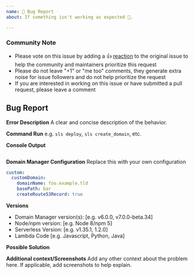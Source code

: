 ```yaml
---
name: 🐛 Bug Report
about: If something isn't working as expected 🤔.

---
```


<!--- Please keep this note for the community --->

### Community Note

* Please vote on this issue by adding a 👍 [reaction](https://blog.github.com/2016-03-10-add-reactions-to-pull-requests-issues-and-comments/) to the original issue to help the community and maintainers prioritize this request
* Please do not leave "+1" or "me too" comments, they generate extra noise for issue followers and do not help prioritize the request
* If you are interested in working on this issue or have submitted a pull request, please leave a comment

<!--- Thank you for keeping this note for the community --->

## Bug Report

**Error Description**
A clear and concise description of the behavior.

**Command Run**
e.g. `sls deploy`, `sls create_domain`, etc.

**Console Output**
```sh
```

**Domain Manager Configuration**
Replace this with your own configuration
```yaml
custom:
  customDomain:
    domainName: foo.example.tld
    basePath: bar
    createRoute53Record: true
```

**Versions**
- Domain Manager version(s): [e.g. v6.0.0, v7.0.0-beta.34]
- Node/npm version: [e.g. Node 8/npm 5]
- Serverless Version: [e.g. v1.35.1, 1.2.0]
- Lambda Code [e.g. Javascript, Python, Java]

**Possible Solution**
<!--- Only if you have suggestions on a fix for the bug -->

**Additional context/Screenshots**
Add any other context about the problem here. If applicable, add screenshots to help explain.
